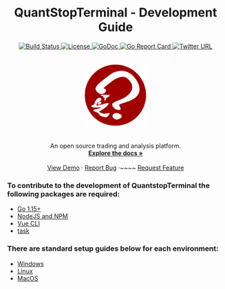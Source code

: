 <h1 align="center">QuantStopTerminal - Development Guide</h1>
<p align="center">
	<a href="https://github.com/quantstop/quantstopterminal/actions">
        <img 
            alt="Build Status"
            src="https://github.com/quantstop/quantstopterminal/actions/workflows/release.yml/badge.svg?branch=release"
        >
    </a>
    <a href="https://github.com/quantstop/quantstopterminal/blob/release/LICENSE">
        <img 
            alt="License"
            src="https://img.shields.io/badge/License-MIT-orange.svg?style=flat-square"
        >
    </a>
    <a href="https://godoc.org/github.com/quantstop/quantstopterminal">
        <img 
            alt="GoDoc"
            src="https://godoc.org/github.com/quantstop/quantstopterminal?status.svg"
        >
    </a>
    <a href="https://goreportcard.com/report/github.com/quantstop/quantstopterminal">
        <img 
            alt="Go Report Card"
            src="https://goreportcard.com/badge/github.com/quantstop/quantstopterminal" 
        >
    </a>
    <a href="https://twitter.com/quantstop">
        <img 
            alt="Twitter URL" 
            src="https://img.shields.io/badge/twitter-@QuantStop-wnZunKusqrz0QZNxE4Ag?logo=twitter&style=flat"
        >
    </a>
</p>
<br>
<div align="center">
    <a href="https://quantstop.com">
        <img 
            alt="logo" 
            width="150" 
            height="150" 
            src="https://github.com/QuantStop/QuantStopTerminal/blob/release/assets/images/qst.png?raw=true"
        >
    </a>
</div>
<br>
<p align="center">
  An open source trading and analysis platform.
  <br>
  <a href="https://github.com/quantstop/quantstopterminal"><strong>Explore the docs »</strong></a>
  <br>
  <br>
  <a href="https://github.com/quantstop/quantstopterminal">View Demo</a>
  ·
  <a href="https://github.com/quantstop/quantstopterminal/issues">Report Bug</a>
  ·~~~~
  <a href="https://github.com/quantstop/quantstopterminal/issues">Request Feature</a>
</p>

### To contribute to the development of QuantstopTerminal the following packages are required:
- [Go 1.15+](https://go.dev/)
- [NodeJS and NPM](https://nodejs.org/en/)
- [Vue CLI](https://cli.vuejs.org/)
- [task](https://taskfile.dev/#/)

### There are standard setup guides below for each environment:
- [Windows](DevelopmentWindows.md)
- [Linux](DevelopmentLinux.md)
- [MacOS](DevelopmentMacOS.md)
